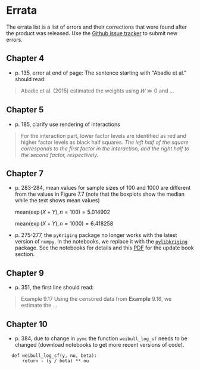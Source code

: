 # Errata

The errata list is a list of errors and their corrections that were found after the product was released. Use the [Github issue tracker](https://github.com/gedeck/mistat-code-solutions/issues/new?assignees=&labels=&template=modern-statistics.md) to submit new errors.


## Chapter 4
- p. 135, error at end of page: The sentence starting with "Abadie et al."  should read:
> Abadie et al. (2015) estimated the weights using $𝑊 \gg 0$ and ...

## Chapter 5
- p. 185, clarify use rendering of interactions
>  For the interaction part, lower factor levels are identified 
as red and higher factor levels as black half squares. _The left half of the square 
corresponds to the first factor in the interaction, and the right half 
to the second factor, respectively._

## Chapter 7
- p. 283-284, mean values for sample sizes of 100 and 1000 are different from the values in Figure 7.7 (note that the boxplots show the median while the text shows mean values)

  $\text{mean}(\exp(X+Y), n=100) = 5.014902$
  
  $\text{mean}(\exp(X+Y), n=1000) = 6.418258$

- p. 275-277, the `pyKriging` package no longer works with the latest version of `numpy`. In the notebooks, we replace it with the [`pylibkriging`](https://pypi.org/project/pylibkriging/) package. See the notebooks for details and this <a href="replacement/Ch07-Kriging.pdf">PDF</a> for the update book section.

## Chapter 9
- p. 351, the first line should read: 
> Example 9.17 Using the censored data from **Example** 9.16, we estimate the ...


## Chapter 10
- p. 384, due to change in `pymc` the function `weibull_log_sf` needs to be changed (download notebooks to get more recent versions of code).
```
  def weibull_log_sf(y, nu, beta):
      return - (y / beta) ** nu
```
